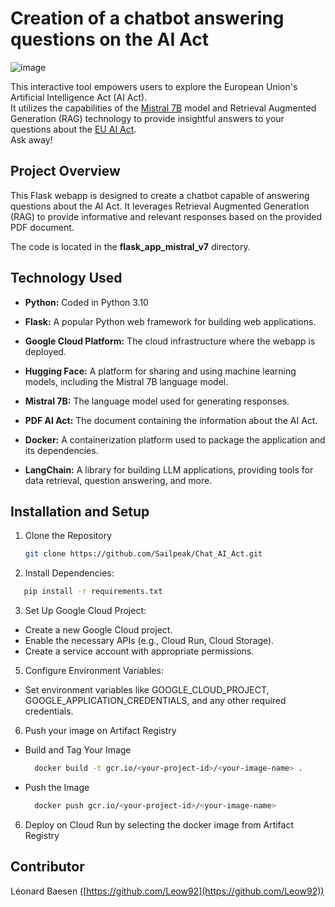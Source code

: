 <h1 align="left">Creation of a chatbot answering questions on the AI Act</h1>



![image](https://github.com/user-attachments/assets/f214be02-df4b-4caf-b605-a59224e227a6)





This interactive tool empowers users to explore the European Union's Artificial Intelligence Act (AI Act).<br>
It utilizes the capabilities of the <a href="https://mistral.ai/fr/news/announcing-mistral-7b/" target="_blank">Mistral 7B</a> model and Retrieval Augmented Generation (RAG) technology to provide insightful answers to your questions about the <a href="https://www.europarl.europa.eu/doceo/document/TA-9-2024-0138_EN.pdf" target="_blank">EU AI Act</a>.<br>
Ask away!




<!-- ABOUT THE PROJECT -->
## Project Overview

This Flask webapp is designed to create a chatbot capable of answering questions about the AI Act. It leverages Retrieval Augmented Generation (RAG) to provide informative and relevant responses based on the provided PDF document.

The code is located in the **flask_app_mistral_v7** directory.



<!-- TECHS -->
## Technology Used
* **Python:**
   Coded in Python 3.10

* **Flask:**
    A popular Python web framework for building web applications.

* **Google Cloud Platform:**
    The cloud infrastructure where the webapp is deployed.

* **Hugging Face:**
    A platform for sharing and using machine learning models, including the Mistral 7B language model.

* **Mistral 7B:**
    The language model used for generating responses.

* **PDF AI Act:**
    The document containing the information about the AI Act.

* **Docker:**
    A containerization platform used to package the application and its dependencies.

* **LangChain:**
    A library for building LLM applications, providing tools for data retrieval, question answering, and more.



<!-- SET UP -->
## Installation and Setup
1. Clone the Repository
   ```sh
   git clone https://github.com/Sailpeak/Chat_AI_Act.git
   ```
2. Install Dependencies:
  ```sh
     pip install -r requirements.txt
  ```
3. Set Up Google Cloud Project:
* Create a new Google Cloud project.
* Enable the necessary APIs (e.g., Cloud Run, Cloud Storage).
* Create a service account with appropriate permissions.

5. Configure Environment Variables:
* Set environment variables like GOOGLE_CLOUD_PROJECT, GOOGLE_APPLICATION_CREDENTIALS, and any other required credentials.

6. Push your image on Artifact Registry
* Build and Tag Your Image
  ```sh
    docker build -t gcr.io/<your-project-id>/<your-image-name> .
  ```
* Push the Image
  ```sh
    docker push gcr.io/<your-project-id>/<your-image-name>
  ```
6. Deploy on Cloud Run by selecting the docker image from Artifact Registry



<!-- CONTRIBUTOR -->
## Contributor
Léonard Baesen ([https://github.com/Leow92](https://github.com/Leow92))
